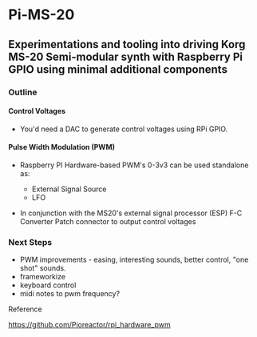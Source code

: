 # Pi-MS-20

## Experimentations and tooling into driving Korg MS-20 Semi-modular synth with Raspberry Pi GPIO using minimal additional components

### Outline

#### Control Voltages

* You'd need a DAC to generate control voltages using RPi GPIO.

#### Pulse Width Modulation (PWM)

* Raspberry PI Hardware-based PWM's 0-3v3 can be used standalone as:
    * External Signal Source
    * LFO

* In conjunction with the MS20's external signal processor (ESP) F-C Converter Patch connector to output control voltages

### Next Steps

* PWM improvements - easing, interesting sounds, better control, "one shot" sounds. 
* frameworkize
* keyboard control
* midi notes to pwm frequency?

Reference

https://github.com/Pioreactor/rpi_hardware_pwm  
